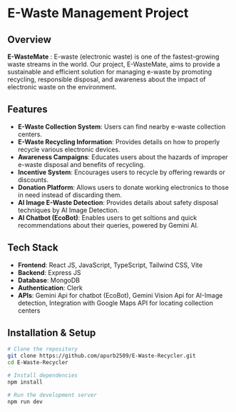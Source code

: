 # E-Waste Management Project

## Overview
**E-WasteMate**
: E-waste (electronic waste) is one of the fastest-growing waste streams in the world. Our project, E-WasteMate, aims to provide a sustainable and efficient solution for managing e-waste by promoting recycling, responsible disposal, and awareness about the impact of electronic waste on the environment.

## Features
- **E-Waste Collection System**: Users can find nearby e-waste collection centers.
- **E-Waste Recycling Information**: Provides details on how to properly recycle various electronic devices.
- **Awareness Campaigns**: Educates users about the hazards of improper e-waste disposal and benefits of recycling.
- **Incentive System**: Encourages users to recycle by offering rewards or discounts.
- **Donation Platform**: Allows users to donate working electronics to those in need instead of discarding them.
- **AI Image E-Waste Detection**: Provides details about safety disposal techniques by AI Image Detection.
- **AI Chatbot (EcoBot)**: Enables users to get soltions and quick recommendations about their queries, powered by Gemini AI.

## Tech Stack
- **Frontend**: React JS, JavaScript, TypeScript, Tailwind CSS, Vite
- **Backend**: Express JS
- **Database**: MongoDB
- **Authentication**: Clerk 
- **APIs**: Gemini Api for chatbot (EcoBot), Gemini Vision Api for AI-Image detection, Integration with Google Maps API for locating collection centers

## Installation & Setup
```sh
# Clone the repository
git clone https://github.com/apurb2509/E-Waste-Recycler.git
cd E-Waste-Recycler

# Install dependencies
npm install

# Run the development server
npm run dev
